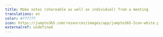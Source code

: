 ```yaml
---
title: Make notes (shareable as well as individual) from a meeting
translations: en
color: #777777
icon: https://jumpto365.com/resources/images/app/jumpto365-Icon-white.png
externalref: undefined
---
```

  


